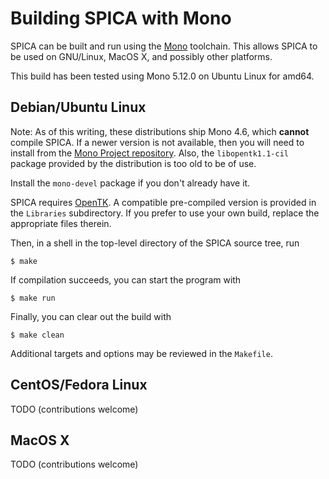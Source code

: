 # Building SPICA with Mono

SPICA can be built and run using the
[Mono](https://www.mono-project.com/) toolchain. This allows SPICA to be
used on GNU/Linux, MacOS X, and possibly other platforms.

This build has been tested using Mono 5.12.0 on Ubuntu Linux for amd64.

## Debian/Ubuntu Linux

Note: As of this writing, these distributions ship Mono 4.6, which
**cannot** compile SPICA. If a newer version is not available, then you
will need to install from the [Mono Project
repository](https://www.mono-project.com/download/stable/#download-lin).
Also, the `libopentk1.1-cil` package provided by the distribution is too
old to be of use.

Install the `mono-devel` package if you don't already have it.

SPICA requires [OpenTK](https://opentk.github.io/). A compatible
pre-compiled version is provided in the `Libraries` subdirectory. If you
prefer to use your own build, replace the appropriate files therein.

Then, in a shell in the top-level directory of the SPICA source tree, run
```
$ make
```
If compilation succeeds, you can start the program with
```
$ make run
```
Finally, you can clear out the build with
```
$ make clean
```
Additional targets and options may be reviewed in the `Makefile`.

## CentOS/Fedora Linux

TODO (contributions welcome)

## MacOS X

TODO (contributions welcome)